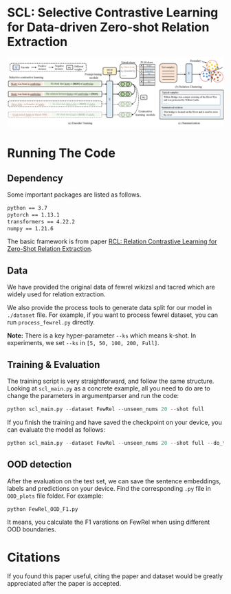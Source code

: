 # SCL: Selective Contrastive Learning for Data-driven Zero-shot Relation Extraction
![Arch Diagram](figures/workflow.jpg)
# Running The Code
## Dependency
Some important packages are listed as follows.
```
python == 3.7
pytorch == 1.13.1
transformers == 4.22.2
numpy == 1.21.6
```
The basic framework is from paper [RCL: Relation Contrastive Learning for Zero-Shot Relation Extraction](https://aclanthology.org/2022.findings-naacl.188/). 
## Data 
We have provided the original data of fewrel wikizsl and tacred which are widely used for relation extraction.

We also provide the process tools to generate data split for our model in ``./dataset`` file. For example, if you want 
to process fewrel dataset, you can run ``process_fewrel.py`` directly.

**Note:** There is a key hyper-parameter ``--ks`` which means k-shot. In experiments, we set ``--ks`` in ``[5, 50, 100, 200, Full]``.


## Training \& Evaluation
The training script is very straightforward, and follow the same structure.
Looking at `scl_main.py` as a concrete example, all you need to do are to change the parameters in argumentparser and run the code:
```python
python scl_main.py --dataset FewRel --unseen_nums 20 --shot full
```
If you finish the training and have saved the checkpoint on your device, you can evaluate the model as follows:
```python
python scl_main.py --dataset FewRel --unseen_nums 20 --shot full --do_train False
```
## OOD detection
After the evaluation on the test set, we can save the sentence embeddings, labels and predictions on your device. Find the
corresponding ``.py`` file in ``OOD_plots`` file folder. For example:
```python
python FewRel_OOD_F1.py
```
It means, you calculate the F1 varations on FewRel when using different OOD boundaries.

# Citations
If you found this paper useful, citing the paper and dataset would be greatly appreciated after the paper is accepted.


